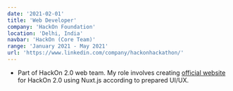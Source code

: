 ```yaml
---
date: '2021-02-01'
title: 'Web Developer'
company: 'HackOn Foundation'
location: 'Delhi, India'
navbar: 'HackOn (Core Team)'
range: 'January 2021 - May 2021'
url: 'https://www.linkedin.com/company/hackonhackathon/'
---
```


- Part of HackOn 2.0 web team. My role involves creating [official website](https://hackon.tech) for HackOn 2.0 using Nuxt.js according to prepared UI/UX.
